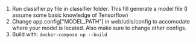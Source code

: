 1. Run classifier.py file in classifier folder. This fill generate a model file (I assume some basic knowledge of Tensorflow)
2. Change app.config["MODEL_PATH"] in web/utils/config to accomodate where your model is located. Also make sure to change other configs.
3. Build with:
`docker-compose up --build`